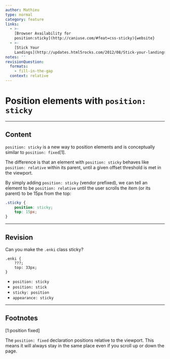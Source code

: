 ```yaml
---
author: Mathieu
type: normal
category: feature
links:
  - >-
    [Browser Availability for
    position:sticky](http://caniuse.com/#feat=css-sticky){website}
  - >-
    [Stick Your
    Landings](http://updates.html5rocks.com/2012/08/Stick-your-landings-position-sticky-lands-in-WebKit){website}
notes: ''
revisionQuestion:
  formats:
    - fill-in-the-gap
  context: relative
---
```


# Position elements with `position: sticky`


---

## Content

`position: sticky` is a new way to position elements and is conceptually similar to `position: fixed`[1].

The difference is that an element with `position: sticky` behaves like `position: relative` within its parent, until a given offset threshold is met in the viewport.

By simply adding `position: sticky` (vendor prefixed), we can tell an element to be `position: relative` until the user scrolls the item (or its parent) to be 15px from the top:

```css
.sticky {
    position: sticky;
    top: 15px;
}
```

---
## Revision

Can you make the `.enki` class sticky?

```ccss
.enki {
    ???;
    top: 33px;
}
```

- `position: sticky`
- `position: stick`
- `sticky: position`
- `appearance: sticky`

---

## Footnotes

[1:position fixed]

The `position: fixed` declaration positions relative to the viewport. This means it will always stay in the same place even if you scroll up or down the page.
